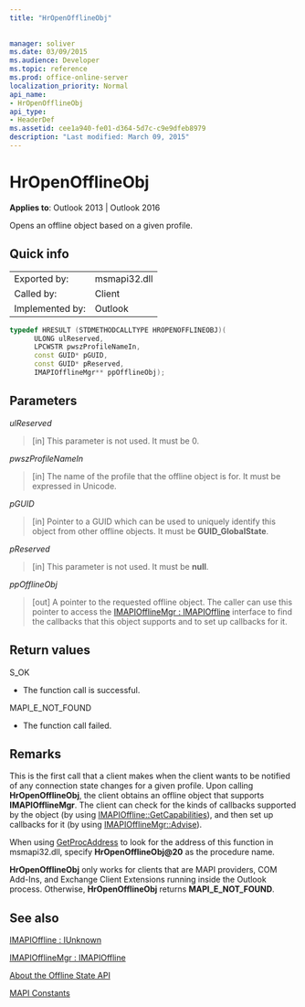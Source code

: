 ```yaml
---
title: "HrOpenOfflineObj"
 
 
manager: soliver
ms.date: 03/09/2015
ms.audience: Developer
ms.topic: reference
ms.prod: office-online-server
localization_priority: Normal
api_name:
- HrOpenOfflineObj
api_type:
- HeaderDef
ms.assetid: cee1a940-fe01-d364-5d7c-c9e9dfeb8979
description: "Last modified: March 09, 2015"
---
```


# HrOpenOfflineObj

  
  
**Applies to**: Outlook 2013 | Outlook 2016 
  
Opens an offline object based on a given profile.
  
## Quick info

|||
|:-----|:-----|
|Exported by:  <br/> |msmapi32.dll  <br/> |
|Called by:  <br/> |Client  <br/> |
|Implemented by:  <br/> |Outlook  <br/> |
   
```cpp
typedef HRESULT (STDMETHODCALLTYPE HROPENOFFLINEOBJ)( 
      ULONG ulReserved, 
      LPCWSTR pwszProfileNameIn, 
      const GUID* pGUID, 
      const GUID* pReserved, 
      IMAPIOfflineMgr** ppOfflineObj); 

```

## Parameters

 _ulReserved_
  
> [in] This parameter is not used. It must be 0.
    
 _pwszProfileNameIn_
  
> [in] The name of the profile that the offline object is for. It must be expressed in Unicode. 
    
 _pGUID_
  
> [in] Pointer to a GUID which can be used to uniquely identify this object from other offline objects. It must be **GUID_GlobalState**.
    
 _pReserved_
  
> [in] This parameter is not used. It must be **null**.
    
 _ppOfflineObj_
  
> [out] A pointer to the requested offline object. The caller can use this pointer to access the [IMAPIOfflineMgr : IMAPIOffline](imapiofflinemgrimapioffline.md) interface to find the callbacks that this object supports and to set up callbacks for it. 
    
## Return values

S_OK 
  
- The function call is successful.
    
MAPI_E_NOT_FOUND
  
- The function call failed.
    
## Remarks

This is the first call that a client makes when the client wants to be notified of any connection state changes for a given profile. Upon calling **HrOpenOfflineObj**, the client obtains an offline object that supports **IMAPIOfflineMgr**. The client can check for the kinds of callbacks supported by the object (by using [IMAPIOffline::GetCapabilities](imapioffline-getcapabilities.md)), and then set up callbacks for it (by using [IMAPIOfflineMgr::Advise](imapiofflinemgr-advise.md)).
  
When using [GetProcAddress](http://msdn.microsoft.com/en-us/library/ms683212.aspx) to look for the address of this function in msmapi32.dll, specify **HrOpenOfflineObj@20** as the procedure name. 
  
 **HrOpenOfflineObj** only works for clients that are MAPI providers, COM Add-Ins, and Exchange Client Extensions running inside the Outlook process. Otherwise, **HrOpenOfflineObj** returns **MAPI_E_NOT_FOUND**. 
  
## See also



[IMAPIOffline : IUnknown](imapiofflineiunknown.md)
  
[IMAPIOfflineMgr : IMAPIOffline](imapiofflinemgrimapioffline.md)


[About the Offline State API](about-the-offline-state-api.md)
  
[MAPI Constants](mapi-constants.md)

